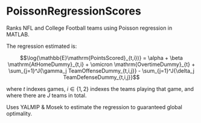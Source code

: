 # PoissonRegressionScores

Ranks NFL and College Football teams using Poisson regression in MATLAB.

The regression estimated is:

$$\log{\mathbb{E}\mathrm{PointsScored}_{t,i})} = \alpha + \beta \mathrm{AtHomeDummy}_{t,i} + \omicron \mathrm{OvertimeDummy}_{t} + \sum_{j=1}^J{\gamma_j TeamOffenseDummy_{t,i,j}} - \sum_{j=1}^J{\delta_j TeamDefenseDummy_{t,i,j}}$$

where $t$ indexes games, $i\in\{1,2\}$ indexes the teams playing that game, and where there are $J$ teams in total.

Uses YALMIP & Mosek to estimate the regression to guaranteed global optimality.

